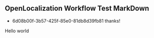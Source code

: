 ## OpenLocalization Workflow Test MarkDown
* 6d08b00f-3b57-425f-85e0-81db8d39fb81 
thanks!

Hello world